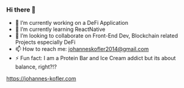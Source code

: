 ### Hi there 👋
- 🔭 I’m currently working on a DeFi Application
- 🌱 I’m currently learning ReactNative
- 👯 I’m looking to collaborate on Front-End Dev, Blockchain related Projects especially DeFi
- 📫 How to reach me: johanneskofler2014@gmail.com
- ⚡ Fun fact: I am a Protein Bar and Ice Cream addict but its about balance, right?!?

https://johannes-kofler.com

<!--
**jokofler/jokofler** is a ✨ _special_ ✨ repository because its `README.md` (this file) appears on your GitHub profile.

Here are some ideas to get you started:

- 🔭 I’m currently working on ...
- 🌱 I’m currently learning ...
- 👯 I’m looking to collaborate on ...
- 🤔 I’m looking for help with ...
- 💬 Ask me about ...
- 📫 How to reach me: ...
- 😄 Pronouns: ...
- ⚡ Fun fact: ...
-->
